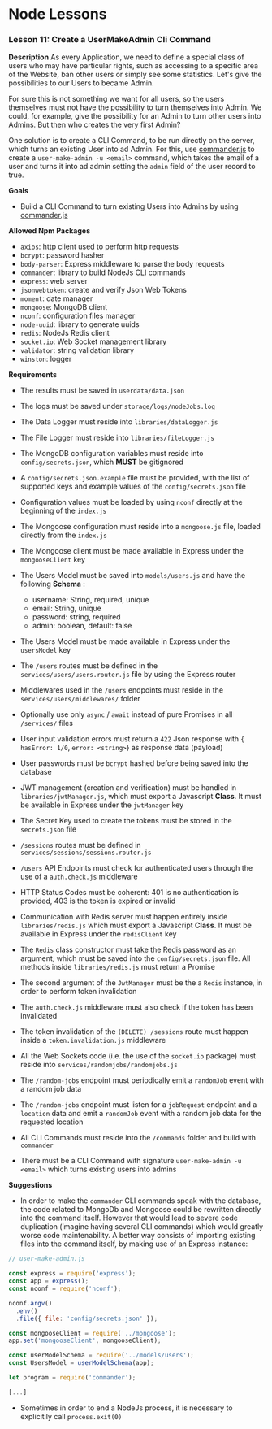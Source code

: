 # Node Lessons

### Lesson 11: Create a UserMakeAdmin Cli Command

**Description**
As every Application, we need to define a special class of users who may have particular rights, such as accessing to a specific area of the Website, ban other users or simply see some statistics.
Let's give the possibilities to our Users to became Admin.

For sure this is not something we want for all users, so the users themselves must not have the possibility to turn themselves into Admin.
We could, for example, give the possibility for an Admin to turn other users into Admins. But then who creates the very first Admin?

One solution is to create a CLI Command, to be run directly on the server, which turns an existing User into ad Admin.
For this, use [commander.js](https://github.com/tj/commander.js) to create a `user-make-admin -u <email>` command,
which takes the email of a user and turns it into ad admin setting the `admin` field of the user record to true.

**Goals**
- Build a CLI Command to turn existing Users into Admins by using [commander.js](https://github.com/tj/commander.js)

**Allowed Npm Packages**
- `axios`: http client used to perform http requests
- `bcrypt`: password hasher
- `body-parser`: Express middleware to parse the body requests
- `commander`: library to build NodeJs CLI commands
- `express`: web server
- `jsonwebtoken`: create and verify Json Web Tokens
- `moment`: date manager
- `mongoose`: MongoDB client
- `nconf`: configuration files manager
- `node-uuid`: library to generate uuids
- `redis`: NodeJs Redis client
- `socket.io`: Web Socket management library
- `validator`: string validation library
- `winston`: logger

**Requirements**
- The results must be saved in `userdata/data.json`
- The logs must be saved under `storage/logs/nodeJobs.log`
- The Data Logger must reside into `libraries/dataLogger.js`
- The File Logger must reside into `libraries/fileLogger.js`
- The MongoDB configuration variables must reside into `config/secrets.json`, which **MUST** be gitignored
- A `config/secrets.json.example` file must be provided, with the list of supported keys and example values of the `config/secrets.json` file
- Configuration values must be loaded by using `nconf` directly at the beginning of the `index.js`
- The Mongoose configuration must reside into a `mongoose.js` file, loaded directly from the `index.js`
- The Mongoose client must be made available in Express under the `mongooseClient` key
- The Users Model must be saved into `models/users.js` and have the following __Schema__ :

  - username: String, required, unique
  - email: String, unique
  - password: string, required
  - admin: boolean, default: false

- The Users Model must be made available in Express under the `usersModel` key
- The `/users` routes must be defined in the `services/users/users.router.js` file by using the Express router
- Middlewares used in the `/users` endpoints must reside in the `services/users/middlewares/` folder
- Optionally use only `async` / `await` instead of pure Promises in all `/services/` files
- User input validation errors must return a `422` Json response with `{ hasError: 1/0`, `error: <string>`} as response data (payload)
- User passwords must be `bcrypt` hashed before being saved into the database
- JWT management (creation and verification) must be handled in `libraries/jwtManager.js`, which must export a Javascript **Class**. It must be available in Express under the `jwtManager` key
- The Secret Key used to create the tokens must be stored in the `secrets.json` file
- `/sessions` routes must be defined in `services/sessions/sessions.router.js`
- `/users` API Endpoints must check for authenticated users through the use of a `auth.check.js` middleware
- HTTP Status Codes must be coherent: 401 is no authentication is provided, 403 is the token is expired or invalid
- Communication with Redis server must happen entirely inside `libraries/redis.js` which must export a Javascript **Class**. It must be available in Express under the `redisClient` key
- The `Redis` class constructor must take the Redis password as an argument, which must be saved into the `config/secrets.json` file. All methods inside `libraries/redis.js` must return a Promise
- The second argument of the `JwtManager` must be the a `Redis` instance, in order to perform token invalidation
- The `auth.check.js` middleware must also check if the token has been invalidated
- The token invalidation of the `(DELETE) /sessions` route must happen inside a `token.invalidation.js` middleware
- All the Web Sockets code (i.e. the use of the `socket.io` package) must reside into `services/randomjobs/randomjobs.js`
- The `/random-jobs` endpoint must periodically emit a `randomJob` event with a random job data
- The `/random-jobs` endpoint must listen for a `jobRequest` endpoint and a `location` data and emit a `randomJob` event with a random job data for the requested location
- All CLI Commands must reside into the `/commands` folder and build with `commander`
- There must be a CLI Command with signature `user-make-admin -u <email>` which turns existing users into admins

**Suggestions**
- In order to make the `commander` CLI commands speak with the database, the code related to MongoDb and Mongoose could be rewritten directly into the command itself. However that would lead to severe code duplication (imagine having several CLI commands) which would greatly worse code maintenability. A better way consists of importing existing files into the command itself, by making use of an Express instance:

```js
// user-make-admin.js

const express = require('express');
const app = express();
const nconf = require('nconf');

nconf.argv()
  .env()
  .file({ file: 'config/secrets.json' });

const mongooseClient = require('../mongoose');
app.set('mongooseClient', mongooseClient);

const userModelSchema = require('../models/users');
const UsersModel = userModelSchema(app);

let program = require('commander');

[...]
```

- Sometimes in order to end a NodeJs process, it is necessary to explicitily call `process.exit(0)`
